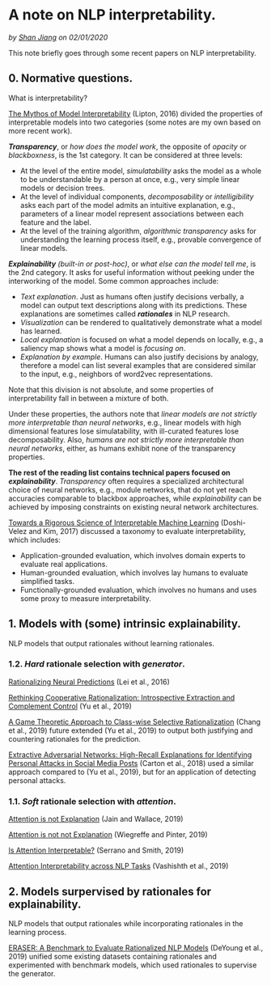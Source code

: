 # A note on NLP interpretability.
*by [Shan Jiang](https://shanjiang.me) on 02/01/2020*

This note briefly goes through some recent papers on NLP interpretability.

## 0. Normative questions.

What is interpretability?

[The Mythos of Model Interpretability](https://arxiv.org/pdf/1606.03490.pdf) (Lipton, 2016) divided the properties of interpretable models into two categories (some notes are my own based on more recent work).

***Transparency***, or *how does the model work*, the opposite of *opacity* or *blackboxness*, is the 1st category. It can be considered at three levels:
- At the level of the entire model, *simulatability* asks the model as a whole to be understandable by a person at once, e.g., very simple linear models or decision trees. 
- At the level of individual components, *decomposability* or *intelligibility* asks each part of the model admits an intuitive explanation, e.g., parameters of a linear model represent associations between each feature and the label.
- At the level of the training algorithm, *algorithmic transparency* asks for understanding the learning process itself, e.g., provable convergence of linear models.

***Explainability** (built-in or post-hoc)*, or *what else can the model tell me*, is the 2nd category. It asks for useful information without peeking under the interworking of the model. Some common approaches include:
- *Text explanation*. Just as humans often justify decisions verbally, a model can output text descriptions along with its predictions. These explanations are sometimes called ***rationales*** in NLP research.
- *Visualization* can be rendered to qualitatively demonstrate what a model has learned.
- *Local explanation* is focused on what a model depends on locally, e.g., a saliency map shows what a model is *focusing on*. 
- *Explanation by example*. Humans can also justify decisions by analogy, therefore a model can list several examples that are considered similar to the input, e.g., neighbors of word2vec representations.

Note that this division is not absolute, and some properties of interpretability fall in between a mixture of both.

Under these properties, the authors note that *linear models are not strictly more interpretable than neural networks*, e.g., linear models with high dimensional features lose simulatability, with ill-curated features lose decomposability. Also, *humans are not strictly more interpretable than neural networks*, either, as humans exhibit none of the transparency properties.

**The rest of the reading list contains technical papers focused on *explainability***. *Transparency* often requires a specialized architectural choice of neural networks, e.g., module networks, that do not yet reach accuracies comparable to blackbox approaches, while *explainability* can be achieved by imposing constraints on existing neural network architectures.

[Towards a Rigorous Science of Interpretable Machine Learning](https://arxiv.org/pdf/1702.08608.pdf) (Doshi-Velez and Kim, 2017) discussed a taxonomy to evaluate interpretability, which includes:

- Application-grounded evaluation, which involves domain experts to evaluate real applications.
- Human-grounded evaluation, which involves lay humans to evaluate simplified tasks.
- Functionally-grounded evaluation, which involves no humans and uses some proxy to measure interpretability.

## 1. Models with (some) intrinsic explainability.

NLP models that output rationales without learning rationales.

### 1.2. *Hard* rationale selection with *generator*.

[Rationalizing Neural Predictions](https://arxiv.org/pdf/1606.04155.pdf) (Lei et al., 2016)

[Rethinking Cooperative Rationalization: Introspective Extraction and Complement Control](https://arxiv.org/pdf/1910.13294.pdf) (Yu et al., 2019)

[A Game Theoretic Approach to Class-wise Selective Rationalization](https://arxiv.org/pdf/1910.12853.pdf) (Chang et al., 2019) future extended (Yu et al., 2019) to output both justifying and countering rationales for the prediction.

[Extractive Adversarial Networks: High-Recall Explanations for Identifying Personal Attacks in Social Media Posts](https://www.aclweb.org/anthology/D18-1386.pdf) (Carton et al., 2018) used a similar approach compared to (Yu et al., 2019), but for an application of detecting personal attacks.

### 1.1. *Soft* rationale selection with *attention*.

[Attention is not Explanation](https://arxiv.org/pdf/1902.10186.pdf) (Jain and Wallace, 2019)

[Attention is not not Explanation](https://arxiv.org/pdf/1908.04626.pdf) (Wiegreffe and Pinter, 2019)

[Is Attention Interpretable?](https://arxiv.org/pdf/1906.03731.pdf) (Serrano and Smith, 2019)

[Attention Interpretability across NLP Tasks](https://arxiv.org/pdf/1909.11218.pdf) (Vashishth et al., 2019)

## 2. Models surpervised by rationales for explainability.

NLP models that output rationales while incorporating rationales in the learning process.

[ERASER: A Benchmark to Evaluate Rationalized NLP Models](https://arxiv.org/abs/1911.03429) (DeYoung et al., 2019) unified some existing datasets containing rationales and experimented with benchmark models, which used rationales to supervise the generator.
